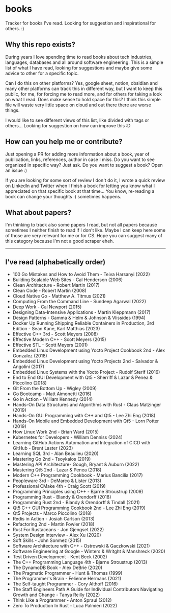 # books
Tracker for books I've read. Looking for suggestion and inspirational for others. :)

## Why this repo exists?

During years I love spending time to read books about tech industries, languages, databases and all around software engineering. This is a simple list of what I have read, looking for suggestions and maybe give some advice to other for a specific topic.

Can I do this on other platforms? Yes, google sheet, notion, obsidian and many other platforms can track this in different way, but I want to keep this public, for me, for forcing me to read more, and for others for taking a look on what I read. 
Does make sense to hold space for this? I think this simple file will waste very little space on cloud and out there there are worse things.

I would like to see different views of this list, like divided with tags or others... Looking for suggestion on how can improve this :D

## How can you help me or contribute?

Just opening a PR for adding more information about a book, year of publication, links, references, author in case I miss.
Do you want to see organized in specific way? Just ask.
Do you want to suggest a book? Open an issue :)

If you are looking for some sort of review I don't do it, I wrote a quick review on LinkedIn and Twitter when I finish a book for letting you know what I appreciated on that specific book at that time... You know, re-reading a book can change your thoughts :) sometimes happens.


## What about papers?

I'm thinking to track also some papers I read, but not all papers because sometimes I neither finish to read if I don't like. Maybe I can keep here some of those are very relevant for me or for CS. Hope you can suggest many of this category because I'm not a good scraper eheh.

----------

## I've read (alphabetically order)

- 100 Go Mistakes and How to Avoid Them - Teiva Harsanyi (2022)
- Building Scalable Web Sites - Cal Henderson (2006)
- Clean Architecture - Robert Martin (2017)
- Clean Code - Robert Martin (2008)
- Cloud Native Go - Matthew A. Titmus (2021)
- Computing From the Command Line - Sundeep Agarwal (2022)
- Deep Work - Cal Newport (2015)
- Designing Data-Intensive Applications - Martin Kleppmann (2017)
- Design Patterns - Gamma & Helm & Johnson & Vlissides (1994)
- Docker Up Running Shipping Reliable Containers in Production, 3rd Edition - Sean Kane, Karl Matthias (2023)
- Effective C++ 3rd - Scott Meyers (2008)
- Effective Modern C++ - Scott Meyers (2015)
- Effective STL - Scott Meyers (2001)
- Embedded Linux Development using Yocto Project Cookbook 2nd - Alex Gonzalez (2018)
- Embedded Linux Development using Yocto Projects 2nd - Salvador & Angolini (2017)
- Embedded Linux Systems with the Yocto Project - Rudolf Sterif (2016)
- End to End GUI Development with Qt5 - Sherriff & Lazar & Penea & Piccolino (2018)
- Git From the Bottom Up - Wigley (2009)
- Go Bootcamp - Matt Aimonetti (2016)
- Go in Action - William Kennedy (2014)
- Hands-On Data Structures and Algorithms with Rust - Claus Matzinger (2019)
- Hands-On GUI Programming with C++ and Qt5 - Lee Zhi Eng (2018)
- Hands-On Mobile and Embedded Development with Qt5 - Lorn Potter (2019)
- How Linux Work 2nd - Brian Ward (2015)
- Kubernetes for Developers - William Denniss (2024)
- Learning GitHub Actions Automation and Integration of CICD with GitHub - Brent Laster (2023)
- Learning SQL 3rd - Alan Beaulieu (2020)
- Mastering Go 2nd - Tsoykalos (2019)
- Mastering API Architecture- Gough, Bryant & Auburn (2022)
- Mastering Qt5 2nd - Lazar & Penea (2018)
- Modern C++ Programming Cookbook - Marius Bancilia (2017)
- Peopleware 3rd - DeMarco & Lister (2013)
- Professional CMake 4th - Craig Scott (2019)
- Programming Principles using C++ - Bjarne Stroustrup (2009)
- Programming Rust - Blandy & Orendorff (2018)
- Programming Rust 2nd - Blandy & Orendorff & Tindall (2021)
- Qt5 C++ GUI Programming Cookbook 2nd - Lee Zhi Eng (2019)
- Qt5 Projects - Marco Piccolino (2018)
- Redis in Action - Josiah Carlson (2013)
- Refactoring 2nd - Martin Fowler (2018)
- Rust For Rustaceans - Jon Gjengset (2022)
- System Design Interview - Alex Xu (2020)
- Soft Skills - John Sonmez (2015)
- Software Architecture with C++ - Ostrowski & Gaczkowski (2021)
- Software Engineering at Google - Winters & Writght & Manshreck (2020)
- Test Driven Development - Kent Beck (2002)
- The C++ Programming Language 4th - Bjarne Stroustrup (2013)
- The DynamoDB Book - Alex DeBrie (2020)
- The Pragmatic Programmer - Hunt & Thomas (1999)
- The Programmer's Brain - Felienne Hermans (2021)
- The Self-taught Programmer - Cory Althoff (2016)
- The Staff Engineers Path A Guide for Individual Contributors Navigating Growth and Change - Tanya Reilly (2022)
- Think Like a Programmer - Anton Spraul (2012)
- Zero To Production In Rust - Luca Palmieri (2022)

